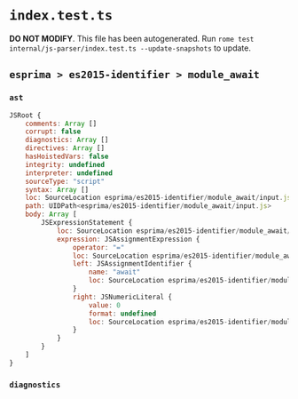# `index.test.ts`

**DO NOT MODIFY**. This file has been autogenerated. Run `rome test internal/js-parser/index.test.ts --update-snapshots` to update.

## `esprima > es2015-identifier > module_await`

### `ast`

```javascript
JSRoot {
	comments: Array []
	corrupt: false
	diagnostics: Array []
	directives: Array []
	hasHoistedVars: false
	integrity: undefined
	interpreter: undefined
	sourceType: "script"
	syntax: Array []
	loc: SourceLocation esprima/es2015-identifier/module_await/input.js 1:0-2:0
	path: UIDPath<esprima/es2015-identifier/module_await/input.js>
	body: Array [
		JSExpressionStatement {
			loc: SourceLocation esprima/es2015-identifier/module_await/input.js 1:0-1:10
			expression: JSAssignmentExpression {
				operator: "="
				loc: SourceLocation esprima/es2015-identifier/module_await/input.js 1:0-1:9
				left: JSAssignmentIdentifier {
					name: "await"
					loc: SourceLocation esprima/es2015-identifier/module_await/input.js 1:0-1:5 (await)
				}
				right: JSNumericLiteral {
					value: 0
					format: undefined
					loc: SourceLocation esprima/es2015-identifier/module_await/input.js 1:8-1:9
				}
			}
		}
	]
}
```

### `diagnostics`

```

```
